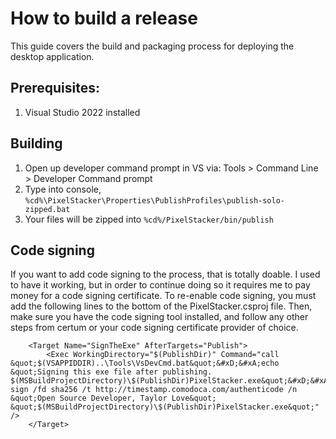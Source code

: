 # How to build a release
This guide covers the build and packaging process for deploying the desktop application.

## Prerequisites:
1. Visual Studio 2022 installed

## Building 
1. Open up developer command prompt in VS via: Tools > Command Line > Developer Command prompt
2. Type into console, `%cd%\PixelStacker\Properties\PublishProfiles\publish-solo-zipped.bat`
3. Your files will be zipped into `%cd%/PixelStacker/bin/publish`

## Code signing
If you want to add code signing to the process, that is totally doable. I used to have it working, but in order to continue doing so it requires me to pay money for a code signing certificate. To re-enable code signing, you must add the following lines to the bottom of the PixelStacker.csproj file. Then, make sure you have the code signing tool installed, and follow any other steps from certum or your code signing certificate provider of choice.
```
	<Target Name="SignTheExe" AfterTargets="Publish">
		<Exec WorkingDirectory="$(PublishDir)" Command="call &quot;$(VSAPPIDDIR)..\Tools\VsDevCmd.bat&quot;&#xD;&#xA;echo &quot;Signing this exe file after publishing. $(MSBuildProjectDirectory)\$(PublishDir)PixelStacker.exe&quot;&#xD;&#xA;signtool.exe sign /fd sha256 /t http://timestamp.comodoca.com/authenticode /n &quot;Open Source Developer, Taylor Love&quot; &quot;$(MSBuildProjectDirectory)\$(PublishDir)PixelStacker.exe&quot;" />
	</Target>
```